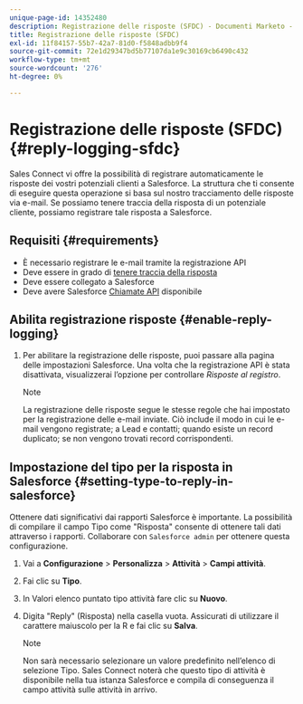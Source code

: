 ```yaml
---
unique-page-id: 14352480
description: Registrazione delle risposte (SFDC) - Documenti Marketo - Documentazione del prodotto
title: Registrazione delle risposte (SFDC)
exl-id: 11f84157-55b7-42a7-81d0-f5848adbb9f4
source-git-commit: 72e1d29347bd5b77107da1e9c30169cb6490c432
workflow-type: tm+mt
source-wordcount: '276'
ht-degree: 0%

---
```


# Registrazione delle risposte (SFDC) {#reply-logging-sfdc}

Sales Connect vi offre la possibilità di registrare automaticamente le risposte dei vostri potenziali clienti a Salesforce. La struttura che ti consente di eseguire questa operazione si basa sul nostro tracciamento delle risposte via e-mail. Se possiamo tenere traccia della risposta di un potenziale cliente, possiamo registrare tale risposta a Salesforce.

## Requisiti {#requirements}

* È necessario registrare le e-mail tramite la registrazione API
* Deve essere in grado di [tenere traccia della risposta](/help/marketo/product-docs/marketo-sales-connect/email/common-tracking-questions/how-reply-tracking-works.md)
* Deve essere collegato a Salesforce
* Deve avere Salesforce [Chiamate API](https://developer.salesforce.com/docs/atlas.en-us.salesforce_app_limits_cheatsheet.meta/salesforce_app_limits_cheatsheet/salesforce_app_limits_platform_api.htm) disponibile

## Abilita registrazione risposte {#enable-reply-logging}

1. Per abilitare la registrazione delle risposte, puoi passare alla pagina delle impostazioni Salesforce. Una volta che la registrazione API è stata disattivata, visualizzerai l’opzione per controllare _Risposte al registro_.

   >[!NOTE]
   >
   >La registrazione delle risposte segue le stesse regole che hai impostato per la registrazione delle e-mail inviate. Ciò include il modo in cui le e-mail vengono registrate; a Lead e contatti; quando esiste un record duplicato; se non vengono trovati record corrispondenti.

## Impostazione del tipo per la risposta in Salesforce {#setting-type-to-reply-in-salesforce}

Ottenere dati significativi dai rapporti Salesforce è importante. La possibilità di compilare il campo Tipo come &quot;Risposta&quot; consente di ottenere tali dati attraverso i rapporti. Collaborare con `Salesforce admin` per ottenere questa configurazione.

1. Vai a **Configurazione** > **Personalizza** > **Attività** > **Campi attività**.
1. Fai clic su **Tipo**.
1. In Valori elenco puntato tipo attività fare clic su **Nuovo**.
1. Digita &quot;Reply&quot; (Risposta) nella casella vuota. Assicurati di utilizzare il carattere maiuscolo per la R e fai clic su **Salva**.

   >[!NOTE]
   >
   >Non sarà necessario selezionare un valore predefinito nell’elenco di selezione Tipo. Sales Connect noterà che questo tipo di attività è disponibile nella tua istanza Salesforce e compila di conseguenza il campo attività sulle attività in arrivo.
